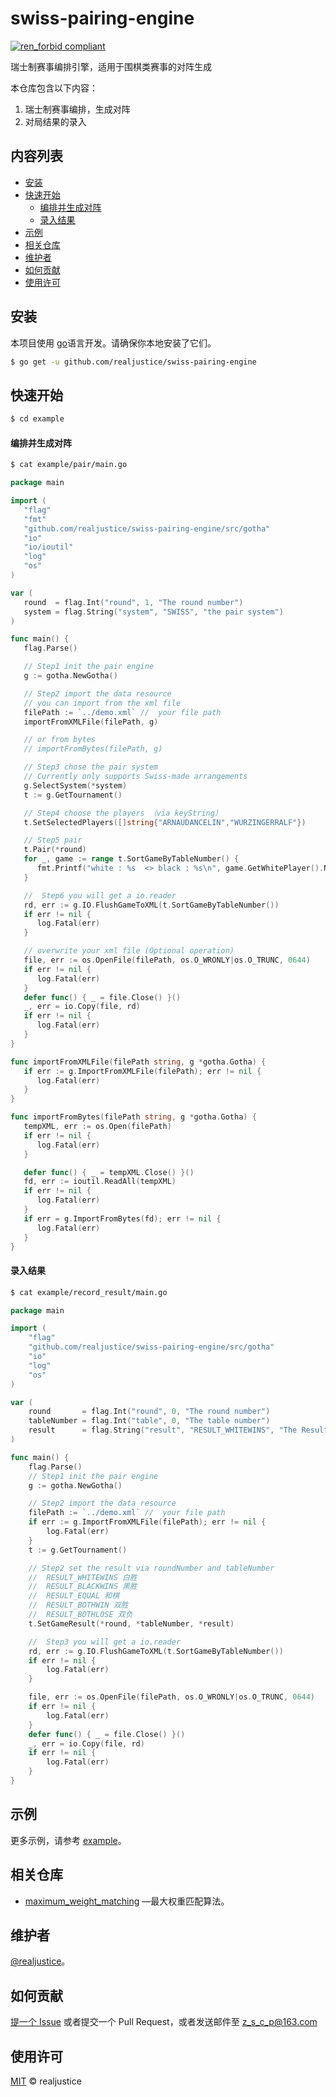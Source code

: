 # swiss-pairing-engine

[![ren_forbid compliant](https://img.shields.io/badge/swissPairingEngine-realjustice-green.svg)](https://github.com/realjustice/renju_forbid)

瑞士制赛事编排引擎，适用于围棋类赛事的对阵生成

本仓库包含以下内容：

1. 瑞士制赛事编排，生成对阵
2. 对局结果的录入

## 内容列表

- [安装](#安装)
- [快速开始](#快速开始)
  - [编排并生成对阵](#编排并生成对阵)
  - [录入结果](#录入结果)
- [示例](#示例)
- [相关仓库](#相关仓库)
- [维护者](#维护者)
- [如何贡献](#如何贡献)
- [使用许可](#使用许可)

## 安装

本项目使用 [go](https://gomirrors.org/)语言开发。请确保你本地安装了它们。

```sh
$ go get -u github.com/realjustice/swiss-pairing-engine
```

## 快速开始

```sh
$ cd example
```

#### 编排并生成对阵

```sh
$ cat example/pair/main.go
```

```go
package main

import (
   "flag"
   "fmt"
   "github.com/realjustice/swiss-pairing-engine/src/gotha"
   "io"
   "io/ioutil"
   "log"
   "os"
)

var (
   round  = flag.Int("round", 1, "The round number")
   system = flag.String("system", "SWISS", "the pair system")
)

func main() {
   flag.Parse()

   // Step1 init the pair engine
   g := gotha.NewGotha()

   // Step2 import the data resource
   // you can import from the xml file
   filePath := `../demo.xml` //  your file path
   importFromXMLFile(filePath, g)

   // or from bytes
   // importFromBytes(filePath, g)

   // Step3 chose the pair system
   // Currently only supports Swiss-made arrangements
   g.SelectSystem(*system)
   t := g.GetTournament()

   // Step4 choose the players （via keyString）
   t.SetSelectedPlayers([]string{"ARNAUDANCELIN","WURZINGERRALF"})

   // Step5 pair
   t.Pair(*round)
   for _, game := range t.SortGameByTableNumber() {
      fmt.Printf("white : %s  <> black : %s\n", game.GetWhitePlayer().Name+" "+game.GetWhitePlayer().FirstName, game.GetBlackPlayer().Name+" "+game.GetBlackPlayer().FirstName)
   }

   //  Step6 you will get a io.reader
   rd, err := g.IO.FlushGameToXML(t.SortGameByTableNumber())
   if err != nil {
      log.Fatal(err)
   }

   // overwrite your xml file (Optional operation)
   file, err := os.OpenFile(filePath, os.O_WRONLY|os.O_TRUNC, 0644)
   if err != nil {
      log.Fatal(err)
   }
   defer func() { _ = file.Close() }()
   _, err = io.Copy(file, rd)
   if err != nil {
      log.Fatal(err)
   }
}

func importFromXMLFile(filePath string, g *gotha.Gotha) {
   if err := g.ImportFromXMLFile(filePath); err != nil {
      log.Fatal(err)
   }
}

func importFromBytes(filePath string, g *gotha.Gotha) {
   tempXML, err := os.Open(filePath)
   if err != nil {
      log.Fatal(err)
   }

   defer func() { _ = tempXML.Close() }()
   fd, err := ioutil.ReadAll(tempXML)
   if err != nil {
      log.Fatal(err)
   }
   if err = g.ImportFromBytes(fd); err != nil {
      log.Fatal(err)
   }
}

```

#### 录入结果

```sh
$ cat example/record_result/main.go
```

```go
package main

import (
	"flag"
	"github.com/realjustice/swiss-pairing-engine/src/gotha"
	"io"
	"log"
	"os"
)

var (
	round       = flag.Int("round", 0, "The round number")
	tableNumber = flag.Int("table", 0, "The table number")
	result      = flag.String("result", "RESULT_WHITEWINS", "The Result")
)

func main() {
	flag.Parse()
	// Step1 init the pair engine
	g := gotha.NewGotha()

	// Step2 import the data resource
	filePath := `../demo.xml` //  your file path
	if err := g.ImportFromXMLFile(filePath); err != nil {
		log.Fatal(err)
	}
	t := g.GetTournament()

	// Step2 set the result via roundNumber and tableNumber
	// 	RESULT_WHITEWINS 白胜
	//	RESULT_BLACKWINS 黑胜
	//	RESULT_EQUAL 和棋
	//	RESULT_BOTHWIN 双胜
	//	RESULT_BOTHLOSE 双负
	t.SetGameResult(*round, *tableNumber, *result)

	//  Step3 you will get a io.reader
	rd, err := g.IO.FlushGameToXML(t.SortGameByTableNumber())
	if err != nil {
		log.Fatal(err)
	}

	file, err := os.OpenFile(filePath, os.O_WRONLY|os.O_TRUNC, 0644)
	if err != nil {
		log.Fatal(err)
	}
	defer func() { _ = file.Close() }()
	_, err = io.Copy(file, rd)
	if err != nil {
		log.Fatal(err)
	}
}
```

## 示例

更多示例，请参考 [example](https://github.com/realjustice/swiss-pairing-engine/tree/master/example)。

## 相关仓库

- [maximum_weight_matching](https://github.com/realjustice/maximum_weight_matching) —最大权重匹配算法。

## 维护者

[@realjustice](https://github.com/realjustice)。

## 如何贡献

[提一个 Issue](https://github.com/RichardLitt/standard-readme/issues/new) 或者提交一个 Pull Request，或者发送邮件至 [z_s_c_p@163.com](z_s_c_p@163.com)

## 使用许可

[MIT](LICENSE) © realjustice
